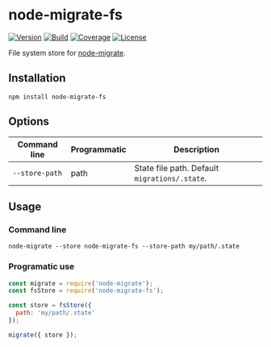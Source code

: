 # node-migrate-fs

[![Version](https://img.shields.io/npm/v/node-migrate-fs.svg?style=flat-square)](https://www.npmjs.com/package/node-migrate-fs)
[![Build](https://img.shields.io/circleci/project/github/ct0r/node-migrate-fs/master.svg?style=flat-square)](https://circleci.com/gh/ct0r/node-migrate-fs)
[![Coverage](https://img.shields.io/codeclimate/coverage/ct0r/node-migrate-fs.svg?style=flat-square)](https://codeclimate.com/github/ct0r/node-migrate-fs)
[![License](https://img.shields.io/github/license/ct0r/node-migrate-fs.svg?style=flat-square)](https://github.com/ct0r/node-migrate-fs/blob/master/LICENSE)

File system store for [node-migrate](https://github.com/ct0r/node-migrate).

## Installation

```
npm install node-migrate-fs
```

## Options

| Command line   | Programmatic | Description                                   |
| -------------- | ------------ | --------------------------------------------- |
| `--store-path` | path         | State file path. Default `migrations/.state`. |

## Usage

### Command line

```
node-migrate --store node-migrate-fs --store-path my/path/.state
```

### Programatic use

```js
const migrate = require('node-migrate');
const fsStore = require('node-migrate-fs');

const store = fsStore({
  path: 'my/path/.state'
});

migrate({ store });
```


